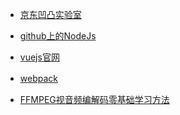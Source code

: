 - [京东凹凸实验室](https://aotu.io/cates/NodeJS/index.html) 

- [github上的NodeJs](https://github.com/alsotang/node-lessons) 

- [vuejs官网](http://cn.vuejs.org/guide/index.html) 

- [webpack](http://webpackdoc.com/)　

- [FFMPEG视音频编解码零基础学习方法](http://blog.csdn.net/leixiaohua1020/article/details/15811977)
